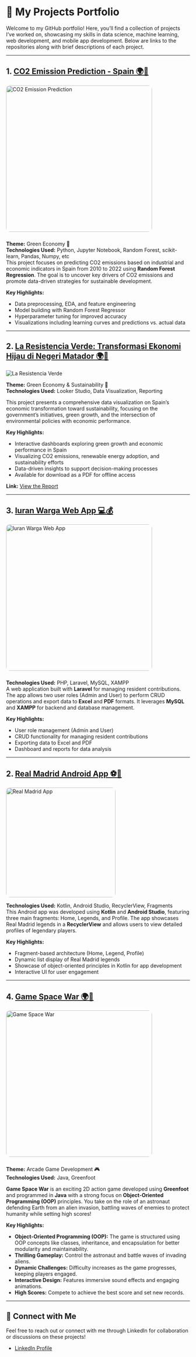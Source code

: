 # 🚀 My Projects Portfolio

Welcome to my GitHub portfolio! Here, you’ll find a collection of projects I’ve worked on, showcasing my skills in data science, machine learning, web development, and mobile app development. Below are links to the repositories along with brief descriptions of each project.

---

## 1. **<a href="https://github.com/ikhsannovianto/co2-emission-prediction-spain" target="_blank">CO2 Emission Prediction - Spain 🌍💨</a>**  
<img src="docs-images/actual-prediction.png" alt="CO2 Emission Prediction" width="400" style="border-radius: 10px; margin-bottom: 10px;">  

**Theme:** Green Economy 🌱  
**Technologies Used:** Python, Jupyter Notebook, Random Forest, scikit-learn, Pandas, Numpy, etc  
This project focuses on predicting CO2 emissions based on industrial and economic indicators in Spain from 2010 to 2022 using **Random Forest Regression**. The goal is to uncover key drivers of CO2 emissions and promote data-driven strategies for sustainable development. 

**Key Highlights:**  
- Data preprocessing, EDA, and feature engineering  
- Model building with Random Forest Regressor  
- Hyperparameter tuning for improved accuracy  
- Visualizations including learning curves and predictions vs. actual data

---

## 2. **[La Resistencia Verde: Transformasi Ekonomi Hijau di Negeri Matador 🌍💚](https://lookerstudio.google.com/reporting/10db9fac-35bb-42b5-b9b7-21a660affd7d)**  
![La Resistencia Verde](docs-images/green-economy-visualization.png)

**Theme:** Green Economy & Sustainability 🌱  
**Technologies Used:** Looker Studio, Data Visualization, Reporting  

This project presents a comprehensive data visualization on Spain’s economic transformation toward sustainability, focusing on the government’s initiatives, green growth, and the intersection of environmental policies with economic performance.

**Key Highlights:**  
- Interactive dashboards exploring green growth and economic performance in Spain  
- Visualizing CO2 emissions, renewable energy adoption, and sustainability efforts  
- Data-driven insights to support decision-making processes  
- Available for download as a PDF for offline access

**Link:** [View the Report](https://lookerstudio.google.com/reporting/10db9fac-35bb-42b5-b9b7-21a660affd7d)

---

## 3. **<a href="https://github.com/ikhsannovianto/Iuran-Warga-App" target="_blank">Iuran Warga Web App 💻💰</a>**  
<img src="docs-images/dashboard-preview.png" alt="Iuran Warga Web App" width="400" style="border-radius: 10px; margin-bottom: 10px;">  

**Technologies Used:** PHP, Laravel, MySQL, XAMPP  
A web application built with **Laravel** for managing resident contributions. The app allows two user roles (Admin and User) to perform CRUD operations and export data to **Excel** and **PDF** formats. It leverages **MySQL** and **XAMPP** for backend and database management.

**Key Highlights:**  
- User role management (Admin and User)  
- CRUD functionality for managing resident contributions  
- Exporting data to Excel and PDF  
- Dashboard and reports for data analysis

---

## 2. **<a href="https://github.com/ikhsannovianto/Real-Madrid-App" target="_blank">Real Madrid Android App ⚽📱</a>**  
<img src="docs-images/preview-app.jpg" alt="Real Madrid App" width="300" style="border-radius: 10px; margin-bottom: 10px; display: block;"> 

**Technologies Used:** Kotlin, Android Studio, RecyclerView, Fragments  
This Android app was developed using **Kotlin** and **Android Studio**, featuring three main fragments: Home, Legends, and Profile. The app showcases Real Madrid legends in a **RecyclerView** and allows users to view detailed profiles of legendary players.

**Key Highlights:**  
- Fragment-based architecture (Home, Legend, Profile)  
- Dynamic list display of Real Madrid legends  
- Showcase of object-oriented principles in Kotlin for app development  
- Interactive UI for user engagement

---

## 4. **<a href="https://github.com/ikhsannovianto/Game-Space-War" target="_blank">Game Space War 🌍👾</a>**  
<img src="docs-images/game-preview.png" alt="Game Space War" width="400" style="border-radius: 10px; margin-bottom: 10px;">  

**Theme:** Arcade Game Development 🎮  
**Technologies Used:** Java, Greenfoot  

**Game Space War** is an exciting 2D action game developed using **Greenfoot** and programmed in **Java** with a strong focus on **Object-Oriented Programming (OOP)** principles. You take on the role of an astronaut defending Earth from an alien invasion, battling waves of enemies to protect humanity while setting high scores!

**Key Highlights:**  
- **Object-Oriented Programming (OOP):** The game is structured using OOP concepts like classes, inheritance, and encapsulation for better modularity and maintainability.  
- **Thrilling Gameplay:** Control the astronaut and battle waves of invading aliens.  
- **Dynamic Challenges:** Difficulty increases as the game progresses, keeping players engaged.  
- **Interactive Design:** Features immersive sound effects and engaging animations.  
- **High Scores:** Compete to achieve the best score and set new records. 

---

## 🔗 **Connect with Me**  
Feel free to reach out or connect with me through LinkedIn for collaboration or discussions on these projects!

- <a href="https://www.linkedin.com/in/ikhsanarinovianto" target="_blank">LinkedIn Profile</a>
